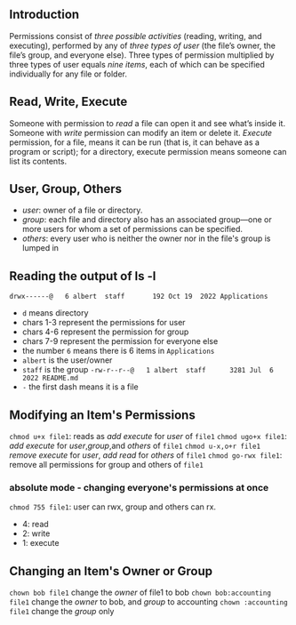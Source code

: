 ## Introduction
Permissions consist of _three possible activities_ (reading, writing, and executing), performed by any of _three types of user_ (the file’s owner, the file’s group, and everyone else). 
Three types of permission multiplied by three types of user equals _nine items_, each of which can be specified individually for any file or folder.

## Read, Write, Execute
Someone with permission to _read_ a file can open it and see what’s inside it. Someone with _write_ permission can modify an item or delete it. _Execute_ permission, for a file, means it can be run (that is, it can behave as a program or script); for a directory, execute permission means someone can list its contents.

## User, Group, Others
- _user_: owner of a file or directory.
- _group_: each file and directory also has an associated group—one or more users for whom a set of permissions can be specified.
- _others_: every user who is neither the owner nor in the file's group is lumped in

## Reading the output of ls -l
`drwx------@   6 albert  staff       192 Oct 19  2022 Applications`
- `d` means directory
- chars 1-3 represent the permissions for user
- chars 4-6 represent the permission for group
- chars 7-9 represent the permission for everyone else
- the number `6` means there is 6 items in `Applications`
- `albert` is the user/owner
- `staff` is the group
`-rw-r--r--@   1 albert  staff      3281 Jul  6  2022 README.md`
- `-` the first dash means it is a file

## Modifying an Item's Permissions
`chmod u+x file1`: reads as _add execute_ for _user_ of `file1`
`chmod ugo+x file1`: _add execute_ for _user_,_group_,and _others_ of `file1`
`chmod u-x,o+r file1` _remove execute_ for _user_, _add read_ for _others_ of `file1`
`chmod go-rwx file1`: remove all permissions for group and others of `file1`

### absolute mode - changing everyone's permissions at once
`chmod 755 file1`: user can rwx, group and others can rx.  
- 4: read
- 2: write
- 1: execute

## Changing an Item's Owner or Group
`chown bob file1` change the _owner_ of file1 to bob
`chown bob:accounting file1` change the _owner_ to bob, and _group_ to accounting
`chown :accounting file1` change the _group_ only
